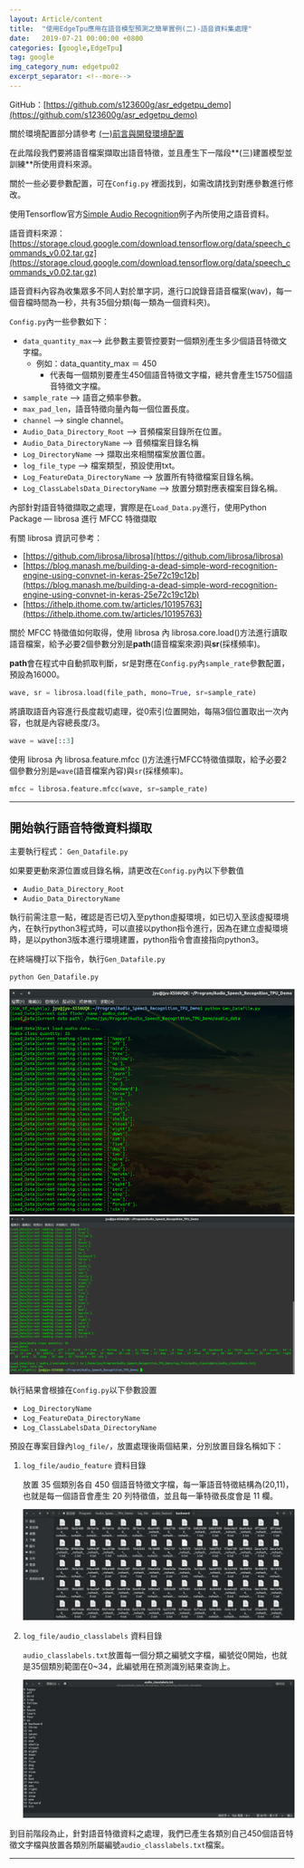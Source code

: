 ```yaml
---
layout: Article/content
title:  "使用EdgeTpu應用在語音模型預測之簡單實例(二)-語音資料集處理"
date:   2019-07-21 00:00:00 +0800
categories: [google,EdgeTpu]
tag: google
img_category_num: edgetpu02
excerpt_separator: <!--more-->
---
```


<!--more-->

GitHub：[https://github.com/s123600g/asr_edgetpu_demo](https://github.com/s123600g/asr_edgetpu_demo)

關於環境配置部分請參考 [(一)前言與開發環境配置](https://s123600g.github.io/google/edgetpu/2019/07/20/%E4%BD%BF%E7%94%A8EdgeTpu%E6%87%89%E7%94%A8%E5%9C%A8%E8%AA%9E%E9%9F%B3%E6%A8%A1%E5%9E%8B%E9%A0%90%E6%B8%AC%E4%B9%8B%E7%B0%A1%E5%96%AE%E5%AF%A6%E4%BE%8B(%E4%B8%80)-%E5%89%8D%E8%A8%80%E8%88%87%E9%96%8B%E7%99%BC%E7%92%B0%E5%A2%83%E9%85%8D%E7%BD%AE.html)

在此階段我們要將語音檔案擷取出語音特徵，並且產生下一階段**(三)建置模型並訓練**所使用資料來源。

關於一些必要參數配置，可在`Config.py` 裡面找到，如需改請找到對應參數進行修改。

使用Tensorflow官方[Simple Audio Recognition](https://www.tensorflow.org/tutorials/sequences/audio_recognition)例子內所使用之語音資料。

語音資料來源：[https://storage.cloud.google.com/download.tensorflow.org/data/speech_commands_v0.02.tar.gz](https://storage.cloud.google.com/download.tensorflow.org/data/speech_commands_v0.02.tar.gz)

語音資料內容為收集眾多不同人對於單字詞，進行口說錄音語音檔案(wav)，每一個音檔時間為一秒，共有35個分類(每一類為一個資料夾)。

`Config.py`內一些參數如下：
* `data_quantity_max`--> 此參數主要管控要對一個類別產生多少個語音特徵文字檔。
  - 例如：data_quantity_max ＝ 450
    - 代表每一個類別要產生450個語音特徵文字檔，總共會產生15750個語音特徵文字檔。
* `sample_rate` --> 語音之頻率參數。
* `max_pad_len`，語音特徵向量內每一個位置長度。
* `channel` --> single channel。
* `Audio_Data_Directory_Root` --> 音頻檔案目錄所在位置。
* `Audio_Data_DirectoryName` --> 音頻檔案目錄名稱
* `Log_DirectoryName` --> 擷取出來相關檔案放置位置。
* `log_file_type` --> 檔案類型，預設使用txt。
* `Log_FeatureData_DirectoryName` --> 放置所有特徵檔案目錄名稱。
* `Log_ClassLabelsData_DirectoryName` --> 放置分類對應表檔案目錄名稱。

內部針對語音特徵擷取之處理，實際是在`Load_Data.py`進行，使用Python Package — librosa 進行 MFCC 特徵擷取

有關 librosa 資訊可參考：
* [https://github.com/librosa/librosa](https://github.com/librosa/librosa)
* [https://blog.manash.me/building-a-dead-simple-word-recognition-engine-using-convnet-in-keras-25e72c19c12b](https://blog.manash.me/building-a-dead-simple-word-recognition-engine-using-convnet-in-keras-25e72c19c12b)
* [https://ithelp.ithome.com.tw/articles/10195763](https://ithelp.ithome.com.tw/articles/10195763)

關於 MFCC 特徵值如何取得，使用 librosa 內 librosa.core.load()方法進行讀取語音檔案，給予必要2個參數分別是**path**(語音檔案來源)與**sr**(採樣頻率)。

**path**會在程式中自動抓取判斷，sr是對應在`Config.py`內`sample_rate`參數配置，預設為16000。

```python
wave, sr = librosa.load(file_path, mono=True, sr=sample_rate)
```

將讀取語音內容進行長度裁切處理，從0索引位置開始，每隔3個位置取出一次內容，也就是內容總長度/3。

```python
wave = wave[::3]
```

使用 librosa 內 librosa.feature.mfcc ()方法進行MFCC特徵值擷取，給予必要2個參數分別是`wave`(語音檔案內容)與`sr`(採樣頻率)。

```python
mfcc = librosa.feature.mfcc(wave, sr=sample_rate)
```

---

## 開始執行語音特徵資料擷取

主要執行程式： `Gen_Datafile.py`

如果要更動來源位置或目錄名稱，請更改在`Config.py`內以下參數值
* `Audio_Data_Directory_Root`
* `Audio_Data_DirectoryName`

執行前需注意一點，確認是否已切入至python虛擬環境，如已切入至該虛擬環境內，在執行python3程式時，可以直接以python指令進行，因為在建立虛擬環境時，是以python3版本進行環境建置，python指令會直接指向python3。

在終端機打以下指令，執行`Gen_Datafile.py`

```shell
python Gen_Datafile.py
```

![](edgetpu02-01.png)
![](edgetpu02-02.png)

執行結果會根據在`Config.py`以下參數設置
* `Log_DirectoryName`
* `Log_FeatureData_DirectoryName`
* `Log_ClassLabelsData_DirectoryName`

預設在專案目錄內`log_file/`，放置處理後兩個結果，分別放置目錄名稱如下：

1. `log_file/audio_feature` 資料目錄

    放置 35 個類別各自 450 個語音特徵文字檔，每一筆語音特徵結構為(20,11)，也就是每一個語音會產生 20 列特徵值，並且每一筆特徵長度會是 11 欄。
    
    ![](edgetpu02-03.png)

2. `log_file/audio_classlabels` 資料目錄

    `audio_classlabels.txt`放置每一個分類之編號文字檔，編號從0開始，也就是35個類別範圍在0~34，此編號用在預測識別結果查詢上。

    ![](edgetpu02-04.png)


到目前階段為止，針對語音特徵資料之處理，我們已產生各類別自己450個語音特徵文字檔與放置各類別所屬編號`audio_classlabels.txt`檔案。

---

